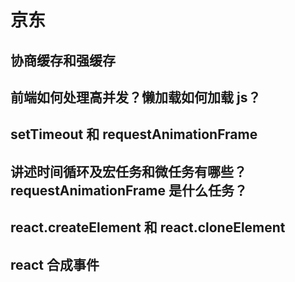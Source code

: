 # 京东

## 协商缓存和强缓存

## 前端如何处理高并发？懒加载如何加载 js？

## setTimeout 和 requestAnimationFrame

## 讲述时间循环及宏任务和微任务有哪些？requestAnimationFrame 是什么任务？

## react.createElement 和 react.cloneElement

## react 合成事件
